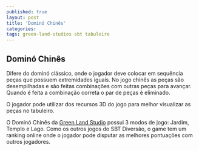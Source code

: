 ```yaml
---
published: true
layout: post
title: 'Dominó Chinês'
categories: 
tags: green-land-studios sbt tabuleiro
---
```

## Dominó Chinês
Difere do dominó clássico, onde o jogador deve colocar em sequência peças que possuem extremidades iguais. No jogo chinês as peças são desempilhadas e são feitas combinações com outras peças para avançar. Quando é feita a combinação correta o par de peças é eliminado.







O jogador pode utilizar dos recursos 3D do jogo para melhor visualizar as peças no tabuleiro.

O Dominó Chinês da <a href="http://www.greenlandstudios.com/" target="_blank">Green Land Studio</a>
 possui 3 modos de jogo: Jardim, Templo e Lago. Como os outros jogos do SBT Diversão, o game tem um ranking online onde o jogador pode disputar as melhores pontuações com outros jogadores.




